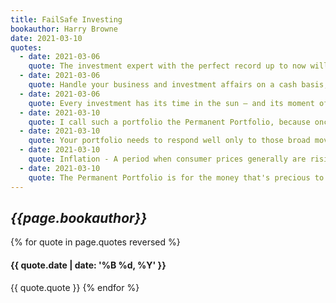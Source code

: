 ```yaml
---
title: FailSafe Investing
bookauthor: Harry Browne
date: 2021-03-10
quotes:
  - date: 2021-03-06
    quote: The investment expert with the perfect record up to now will lose his touch as soon as you start acting on his advice.
  - date: 2021-03-06
    quote: Handle your business and investment affairs on a cash basis, and it's virtually impossible to lose everything — no matter what might happen in the world — especially if you follow the other rules in this book.
  - date: 2021-03-06
    quote: Every investment has its time in the sun — and its moment of shame. • Precious metals ruled the roost in the 1970s, while stocks and bonds were in disgrace. • Gold and silver became the losers of the 1980s, while stocks and bonds multiplied their value. • Real estate was a big winner in the 1970s, but lost its luster when the tax rules changed in 1986. No one investment is good for all times. Even U.S. Treasury bills can lose real value during times of inflation.
  - date: 2021-03-10
    quote: I call such a portfolio the Permanent Portfolio, because once you set it up, you never need to reconsider the investment mix — even if your outlook for the future changes. You leave it alone — to hold the same investments, in the same proportions, permanently. You don’t change the proportions as you, your friends, or investment gurus change their minds about the future.
  - date: 2021-03-10
    quote: Your portfolio needs to respond well only to those broad movements. And they fit into four general categories&#58; 1. Prosperity A period during which living standards are rising, the economy is growing, business is thriving, interest rates usually are falling, and unemployment is declining.
  - date: 2021-03-10
    quote: Inflation - A period when consumer prices generally are rising. They might be rising moderately (an inflation rate of 6% or so), rapidly (10% to 20% or so, as in the late 1970s), or at a runaway rate (25% or more). 3. Tight money or recession - A period during which the growth of the supply of money in circulation slows down. This leaves people with less cash than they expected to have, which usually causes a recession — a period of poor economic conditions. 4. Deflation - The opposite of inflation. Consumer prices decline and the purchasing power of money grows. In the past, deflation has usually triggered a depression — a prolonged period of very bad economic conditions, as in the 1930s.
  - date: 2021-03-10
    quote: The Permanent Portfolio is for the money that's precious to you — the capital you're counting on for retirement or to pass on to your heirs. I believe you should never take chances with that capital — never use a penny of it to bet on someone's forecast or to use market timing of any kind. But the Variable Portfolio (if you want to have one) is funded with money you've already decided you can afford to lose. Thus you can use it to try to build a big fortune or just to have fun — taking whatever chances you want, knowing that the worst possible loss won’t devastate you.
---
```


## _{{page.bookauthor}}_

{% for quote in page.quotes reversed %}

#### {{ quote.date | date: '%B %d, %Y' }}

{{ quote.quote }}
{% endfor %}
